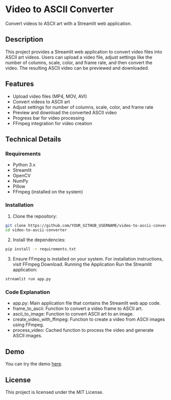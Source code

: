 # Video to ASCII Converter

Convert videos to ASCII art with a Streamlit web application.

## Description

This project provides a Streamlit web application to convert video files into ASCII art videos. Users can upload a video file, adjust settings like the number of columns, scale, color, and frame rate, and then convert the video. The resulting ASCII video can be previewed and downloaded.

## Features

- Upload video files (MP4, MOV, AVI)
- Convert videos to ASCII art
- Adjust settings for number of columns, scale, color, and frame rate
- Preview and download the converted ASCII video
- Progress bar for video processing
- FFmpeg integration for video creation

## Technical Details

### Requirements

- Python 3.x
- Streamlit
- OpenCV
- NumPy
- Pillow
- FFmpeg (installed on the system)

### Installation

1. Clone the repository:

```sh
git clone https://github.com/YOUR_GITHUB_USERNAME/video-to-ascii-converter.git
cd video-to-ascii-converter
```

2. Install the dependencies:
```sh
pip install -r requirements.txt
```

3. Ensure FFmpeg is installed on your system. For installation instructions, visit FFmpeg Download.
Running the Application
Run the Streamlit application:

```sh
streamlit run app.py
```

### Code Explanation
- app.py: Main application file that contains the Streamlit web app code.
- frame_to_ascii: Function to convert a video frame to ASCII art.
- ascii_to_image: Function to convert ASCII art to an image.
- create_video_with_ffmpeg: Function to create a video from ASCII images using FFmpeg.
- process_video: Cached function to process the video and generate ASCII images.

## Demo
You can try the demo [here](https://video-to-ascii-converter-hrs78zjvi3shprhejcygrt.streamlit.app/).

## License
This project is licensed under the MIT License.




